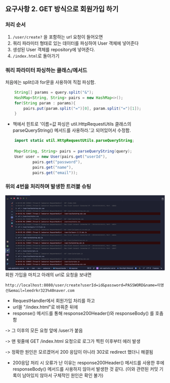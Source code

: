 ## 요구사항 2. GET 방식으로 회원가입 하기
### 처리 순서
1. `/user/create?` 을 포함하는 url 요청이 들어오면
2. 쿼리 파라미터 형태로 있는 데이터를 파싱하여 User 객체에 넣어준다
3. 생성된 User 객체를 repository에 넣어준다.
4. `/index.html`로 돌아가기


### 쿼리 파라미터 파싱하는 클래스/메서드
처음에는 split()과 for문을 사용하여 직접 파싱함.
```java
    String[] params = query.split("&");
    HashMap<String, String> pairs = new HashMap<>();
    for(String param : params){
        pairs.put(param.split("=")[0], param.split("=")[1]);
    }   
```
- 책에서 힌트로 '이름=값 파싱은 util.HttpRequestUtils 클래스의 parseQueryString() 메서드를 사용하라.'고 되어있어서 수정함.
```java
    import static util.HttpRequestUtils.parseQueryString;

    Map<String, String> pairs = parseQueryString(query);
    User user = new User(pairs.get("userId"),
            pairs.get("password"),
            pairs.get("name"),
            pairs.get("email"));
```

### 위의 4번을 처리하며 발생한 트러블 슈팅
<img src="./user.png">
회원 가입을 마치고 아래의 url로 요청을 보내면 

`http://localhost:8080/user/create?userId=id&password=PASSWORD&name=이영선&email=leedrkr323%40naver.com`


- RequestHandler에서 회원가입 처리를 하고 
- url을 "/index.html"로 바꿔준 뒤에
- response() 메서드를 통해 response200Header()와 responseBody() 를 호춤함

-> 그 이후의 모든 요청 앞에 /user가 붙음

-> 맨 윗줄에 GET /index.html 요청으로 로그가 찍힌 이후부터 에러 발생

-> 정확한 원인은 모르겠어서 200 응답이 아니라 302로 redirect 했더니 해결됨

- 200응답 처리 시 오류가 난 이유는 response200Header() 메서드를 사용한 후에 responseBody() 메서드를 사용하지 않아서 발생한 것 같다. (이와 관련된 커밋 기록이 남아있지 않아서 구체적인 원인은 확인 불가)